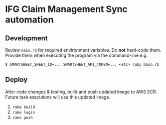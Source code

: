 # IFG Claim Management Sync automation

## Development

Review `main.rb` for required environment variables. Do __not__ hard-code
them. Provide them when executing the program via the command-line e.g.

```
$ SMARTSHEET_SHEET_ID=... SMARTSHEET_API_TOKEN=... <etc> ruby main.rb
```

## Deploy

After code changes & testing, build and push updated image to AWS ECR. Future
task executions will use this updated image.

1. `rake build`
2. `rake login`
3. `rake push`
